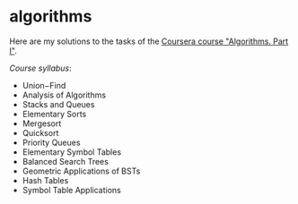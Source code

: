 # algorithms
Here are my solutions to the tasks of the [Coursera course "Algorithms. Part I"](https://www.coursera.org/learn/algorithms-part1).

*Course syllabus*:
* Union−Find
* Analysis of Algorithms
* Stacks and Queues
* Elementary Sorts
* Mergesort
* Quicksort
* Priority Queues
* Elementary Symbol Tables
* Balanced Search Trees
* Geometric Applications of BSTs
* Hash Tables
* Symbol Table Applications

